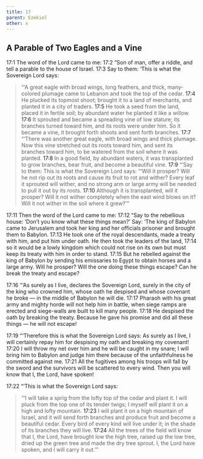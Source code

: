 ```yaml
---
title: 17
parent: Ezekiel
other: x
---
```


## A Parable of Two Eagles and a Vine

<a name="17:1">17:1</a> The word of the Lord came to me: <a name="17:2">17:2</a> “Son of man, offer a riddle, and tell a parable to the house of Israel. <a name="17:3">17:3</a> Say to them: ‘This is what the Sovereign Lord says:

> “‘A great eagle with broad wings, long feathers, and thick, many-colored plumage came to Lebanon and took the top of the cedar.
> <a name="17:4">17:4</a> He plucked its topmost shoot;
> brought it to a land of merchants,
> and planted it in a city of traders.
> <a name="17:5">17:5</a> He took a seed from the land,
> placed it in fertile soil;
> by abundant water he planted it like a willow.
> <a name="17:6">17:6</a> It sprouted and became a spreading vine of low stature;
> its branches turned toward him, and its roots were under him.
> So it became a vine, it brought forth shoots and sent forth branches.
> <a name="17:7">17:7</a> “‘There was another great eagle, with broad wings and thick plumage.
> Now this vine stretched out its roots toward him, and sent its branches toward him, to be watered from the soil where it was planted.
> <a name="17:8">17:8</a> In a good field, by abundant waters, it was transplanted to grow branches, bear fruit, and become a beautiful vine.
> <a name="17:9">17:9</a> “‘Say to them: This is what the Sovereign Lord says:
> “‘Will it prosper?
> Will he not rip out its roots and cause its fruit to rot and wither?
> Every leaf it sprouted will wither, and no strong arm or large army will be needed to pull it out by its roots.
> <a name="17:10">17:10</a> Although it is transplanted, will it prosper?
> Will it not wither completely when the east wind blows on it?
> Will it not wither in the soil where it grew?’”

<a name="17:11">17:11</a> Then the word of the Lord came to me: <a name="17:12">17:12</a> “Say to the rebellious house: ‘Don’t you know what these things mean?’ Say: ‘The king of Babylon came to Jerusalem and took her king and her officials prisoner and brought them to Babylon. <a name="17:13">17:13</a> He took one of the royal descendants, made a treaty with him, and put him under oath. He then took the leaders of the land, <a name="17:14">17:14</a> so it would be a lowly kingdom which could not rise on its own but must keep its treaty with him in order to stand. <a name="17:15">17:15</a> But he rebelled against the king of Babylon by sending his emissaries to Egypt to obtain horses and a large army. Will he prosper? Will the one doing these things escape? Can he break the treaty and escape?

<a name="17:16">17:16</a> “‘As surely as I live, declares the Sovereign Lord, surely in the city of the king who crowned him, whose oath he despised and whose covenant he broke — in the middle of Babylon he will die. <a name="17:17">17:17</a> Pharaoh with his great army and mighty horde will not help him in battle, when siege ramps are erected and siege-walls are built to kill many people. <a name="17:18">17:18</a> He despised the oath by breaking the treaty. Because he gave his promise and did all these things — he will not escape!

<a name="17:19">17:19</a> “‘Therefore this is what the Sovereign Lord says: As surely as I live, I will certainly repay him for despising my oath and breaking my covenant! <a name="17:20">17:20</a> I will throw my net over him and he will be caught in my snare; I will bring him to Babylon and judge him there because of the unfaithfulness he committed against me. <a name="17:21">17:21</a> All the fugitives among his troops will fall by the sword and the survivors will be scattered to every wind. Then you will know that I, the Lord, have spoken!

<a name="17:22">17:22</a> “‘This is what the Sovereign Lord says:

> “‘I will take a sprig from the lofty top of the cedar and plant it.
> I will pluck from the top one of its tender twigs;
> I myself will plant it on a high and lofty mountain.
> <a name="17:23">17:23</a> I will plant it on a high mountain of Israel,
> and it will send forth branches and produce fruit and become a beautiful cedar.
> Every bird of every kind will live under it;
> in the shade of its branches they will live.
> <a name="17:24">17:24</a> All the trees of the field will know that I, the Lord, have brought low the high tree, raised up the low tree, dried up the green tree and made the dry tree sprout.
> I, the Lord have spoken, and I will carry it out.’”
